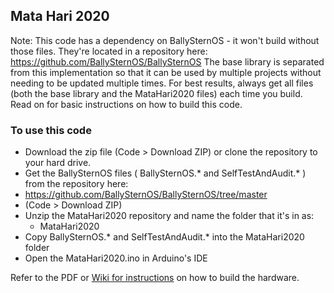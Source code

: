 ## Mata Hari 2020

Note: This code has a dependency on BallySternOS - it won't build without those files. They're located in a repository here:
https://github.com/BallySternOS/BallySternOS
The base library is separated from this implementation so that it can be used by multiple projects without needing to be updated multiple times. For best results, always get all files (both the base library and the MataHari2020 files) each time you build. Read on for basic instructions on how to build this code.


### To use this code
* Download the zip file (Code > Download ZIP) or clone the repository to your hard drive.  
* Get the BallySternOS files ( BallySternOS.* and SelfTestAndAudit.* ) from the repository here:  
 * https://github.com/BallySternOS/BallySternOS/tree/master
 * (Code > Download ZIP)
* Unzip the MataHari2020 repository and name the folder that it's in as:
  * MataHari2020  
* Copy BallySternOS.* and SelfTestAndAudit.* into the MataHari2020 folder
* Open the MataHari2020.ino in Arduino's IDE
  
Refer to the PDF or [Wiki for instructions](https://ballysternos.github.io/) on how to build the hardware.  
